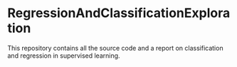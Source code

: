 # RegressionAndClassificationExploration
This repository contains all the source code and a report on classification and regression in supervised learning.
